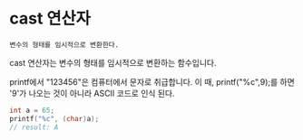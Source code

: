 # cast 연산자
`변수의 형태를 임시적으로 변환한다.`

cast 연산자는 변수의 형태를 임시적으로 변환하는 함수입니다.

printf에서 "123456"은 컴퓨터에서 문자로 취급합니다. 이 때, printf("%c",9);를 하면 '9'가 나오는 것이 아니라 ASCII 코드로 인식 된다.


```c
int a = 65;
printf("%c", (char)a);
// result: A
```